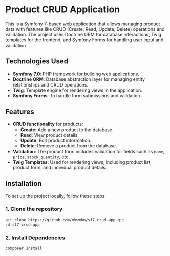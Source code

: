 # Product CRUD Application

This is a Symfony 7-based web application that allows managing product data with features like CRUD (Create, Read, Update, Delete) operations and validation. The project uses Doctrine ORM for database interactions, Twig templates for the frontend, and Symfony Forms for handling user input and validation.

## Technologies Used

- **Symfony 7.0**: PHP framework for building web applications.
- **Doctrine ORM**: Database abstraction layer for managing entity relationships and CRUD operations.
- **Twig**: Template engine for rendering views in the application.
- **Symfony Forms**: To handle form submissions and validation.

## Features

- **CRUD functionality** for products:
  - **Create**: Add a new product to the database.
  - **Read**: View product details.
  - **Update**: Edit product information.
  - **Delete**: Remove a product from the database.
- **Validation**: The product form includes validation for fields such as `name`, `price`, `stock_quantity`, etc.
- **Twig Templates**: Used for rendering views, including product list, product form, and individual product details.

## Installation

To set up the project locally, follow these steps:

### 1. Clone the repository

```bash
git clone https://github.com/mkwmkn/sf7-crud-app.git
cd sf7-crud-app
```

### 2. Install Dependencies

```
composer install
```
